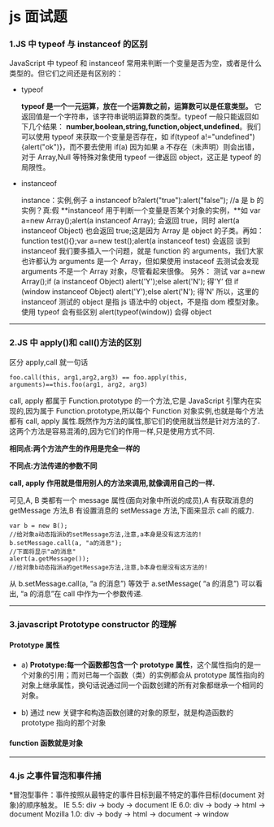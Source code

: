 # js 面试题

### 1.JS 中 typeof 与 instanceof 的区别

JavaScript 中 typeof 和 instanceof 常用来判断一个变量是否为空，或者是什么类型的。但它们之间还是有区别的：

- typeof

  **typeof 是一个一元运算，放在一个运算数之前，运算数可以是任意类型。**
  它返回值是一个字符串，该字符串说明运算数的类型。typeof 一般只能返回如下几个结果：
  **number,boolean,string,function,object,undefined**。我们可以使用 typeof 来获取一个变量是否存在，如 if(typeof a!="undefined"){alert("ok")}，而不要去使用 if(a) 因为如果 a 不存在（未声明）则会出错，对于 Array,Null 等特殊对象使用 typeof 一律返回 object，这正是 typeof 的局限性。

- instanceof

  instance：实例,例子
  a instanceof b?alert("true"):alert("false"); //a 是 b 的实例？真:假
  **instanceof 用于判断一个变量是否某个对象的实例，**如 var a=new Array();alert(a instanceof Array); 会返回 true，同时 alert(a instanceof Object) 也会返回 true;这是因为 Array 是 object 的子类。再如：function test(){};var a=new test();alert(a instanceof test) 会返回
  谈到 instanceof 我们要多插入一个问题，就是 function 的 arguments，我们大家也许都认为 arguments 是一个 Array，但如果使用 instaceof 去测试会发现 arguments 不是一个 Array 对象，尽管看起来很像。
  另外：
  测试 var a=new Array();if (a instanceof Object) alert('Y');else alert('N');
  得'Y’
  但 if (window instanceof Object) alert('Y');else alert('N');
  得'N'
  所以，这里的 instanceof 测试的 object 是指 js 语法中的 object，不是指 dom 模型对象。
  使用 typeof 会有些区别
  alert(typeof(window)) 会得 object

---

### 2.JS 中 apply()和 call()方法的区别

区分 apply,call 就一句话

    foo.call(this, arg1,arg2,arg3) == foo.apply(this, arguments)==this.foo(arg1, arg2, arg3)

call, apply 都属于 Function.prototype 的一个方法,它是 JavaScript 引擎内在实现的,因为属于 Function.prototype,所以每个 Function 对象实例,也就是每个方法都有 call, apply 属性.既然作为方法的属性,那它们的使用就当然是针对方法的了.这两个方法是容易混淆的,因为它们的作用一样,只是使用方式不同.

**相同点:两个方法产生的作用是完全一样的**

**不同点:方法传递的参数不同**

**call, apply 作用就是借用别人的方法来调用,就像调用自己的一样.**

可见,A, B 类都有一个 message 属性(面向对象中所说的成员),A 有获取消息的 getMessage 方法,B 有设置消息的 setMessage 方法,下面来显示 call 的威力.

    var b = new B();
    //给对象a动态指派b的setMessage方法,注意,a本身是没有这方法的!
    b.setMessage.call(a, "a的消息");
    //下面将显示"a的消息"
    alert(a.getMessage());
    //给对象b动态指派a的getMessage方法,注意,b本身也是没有这方法的!

从 b.setMessage.call(a, “a 的消息”) 等效于 a.setMessage( “a 的消息”) 可以看出, “a 的消息”在 call 中作为一个参数传递.

---

### 3.javascript Prototype constructor 的理解

#### Prototype 属性

- a) **Prototype:每一个函数都包含一个 prototype 属性**，这个属性指向的是一个对象的引用；而对已每一个函数（类）的实例都会从 prototype 属性指向的对象上继承属性，换句话说通过同一个函数创建的所有对象都继承一个相同的对象。

- b) 通过 new 关键字和构造函数创建的对象的原型，就是构造函数的 prototype 指向的那个对象

#### function 函数就是对象

---

### 4.js 之事件冒泡和事件捕

\*冒泡型事件：事件按照从最特定的事件目标到最不特定的事件目标(document 对象)的顺序触发。
IE 5.5: div -> body -> document
IE 6.0: div -> body -> html -> document
Mozilla 1.0: div -> body -> html -> document -> window
